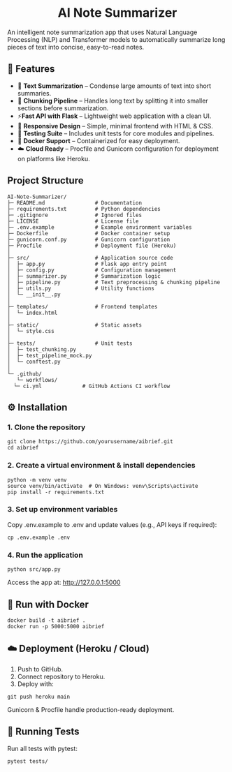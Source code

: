 <h1 align="center">AI Note Summarizer</h1>

An intelligent note summarization app that uses Natural Language Processing (NLP) and Transformer models to automatically summarize long pieces of text into concise, easy-to-read notes.


## 🚀 Features

 - 📄 **Text Summarization** – Condense large amounts of text into short summaries.
 - 🧩 **Chunking Pipeline** – Handles long text by splitting it into smaller sections before summarization.
 - ⚡**Fast API with Flask** – Lightweight web application with a clean UI.
 - 🎨 **Responsive Design** – Simple, minimal frontend with HTML & CSS.
 - 🧪 **Testing Suite** – Includes unit tests for core modules and pipelines.
 - 🐳 **Docker Support** – Containerized for easy deployment.
 - ☁️ **Cloud Ready** – Procfile and Gunicorn configuration for deployment on platforms like Heroku.

## Project Structure

    AI-Note-Summarizer/
    ├─ README.md                # Documentation
    ├─ requirements.txt         # Python dependencies
    ├─ .gitignore               # Ignored files
    ├─ LICENSE                  # License file
    ├─ .env.example             # Example environment variables
    ├─ Dockerfile               # Docker container setup
    ├─ gunicorn.conf.py         # Gunicorn configuration
    ├─ Procfile                 # Deployment file (Heroku)
    │
    ├─ src/                     # Application source code
    │  ├─ app.py                # Flask app entry point
    │  ├─ config.py             # Configuration management
    │  ├─ summarizer.py         # Summarization logic
    │  ├─ pipeline.py           # Text preprocessing & chunking pipeline
    │  ├─ utils.py              # Utility functions
    │  └─ __init__.py
    │
    ├─ templates/               # Frontend templates
    │  └─ index.html
    │
    ├─ static/                  # Static assets
    │  └─ style.css
    │
    ├─ tests/                   # Unit tests
    │  ├─ test_chunking.py
    │  ├─ test_pipeline_mock.py
    │  └─ conftest.py
    │
    └─ .github/
       └─ workflows/
      └─ ci.yml             # GitHub Actions CI workflow

## ⚙️ Installation

### 1. Clone the repository
```
git clone https://github.com/yourusername/aibrief.git
cd aibrief
```

### 2. Create a virtual environment & install dependencies

```
python -m venv venv
source venv/bin/activate  # On Windows: venv\Scripts\activate
pip install -r requirements.txt
```

### 3. Set up environment variables

Copy .env.example to .env and update values (e.g., API keys if required):
```
cp .env.example .env
```

### 4. Run the application
```
python src/app.py
```

Access the app at: http://127.0.0.1:5000


## 🐳 Run with Docker

```
docker build -t aibrief .
docker run -p 5000:5000 aibrief
```

## ☁️ Deployment (Heroku / Cloud)

1. Push to GitHub.
2. Connect repository to Heroku.
3. Deploy with:

```
git push heroku main
```

Gunicorn & Procfile handle production-ready deployment.

## 🧪 Running Tests

Run all tests with pytest:
```
pytest tests/
```
